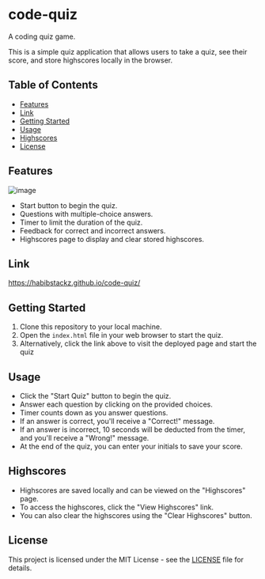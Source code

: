 # code-quiz
A coding quiz game.

This is a simple quiz application that allows users to take a quiz, see their score, and store highscores locally in the browser.

## Table of Contents
- [Features](#features)
- [Link](#link)
- [Getting Started](#getting-started)
- [Usage](#usage)
- [Highscores](#highscores)
- [License](#license)

## Features

![image](https://github.com/HabibStackz/code-quiz/assets/105345889/9a9ff48e-7dfd-4b63-abb9-51657a636b6d)

- Start button to begin the quiz.
- Questions with multiple-choice answers.
- Timer to limit the duration of the quiz.
- Feedback for correct and incorrect answers.
- Highscores page to display and clear stored highscores.

## Link

https://habibstackz.github.io/code-quiz/

## Getting Started

1. Clone this repository to your local machine.
2. Open the `index.html` file in your web browser to start the quiz.
3. Alternatively, click the link above to visit the deployed page and start the quiz

## Usage

- Click the "Start Quiz" button to begin the quiz.
- Answer each question by clicking on the provided choices.
- Timer counts down as you answer questions.
- If an answer is correct, you'll receive a "Correct!" message.
- If an answer is incorrect, 10 seconds will be deducted from the timer, and you'll receive a "Wrong!" message.
- At the end of the quiz, you can enter your initials to save your score.

## Highscores

- Highscores are saved locally and can be viewed on the "Highscores" page.
- To access the highscores, click the "View Highscores" link.
- You can also clear the highscores using the "Clear Highscores" button.

## License

This project is licensed under the MIT License - see the [LICENSE](LICENSE) file for details.
